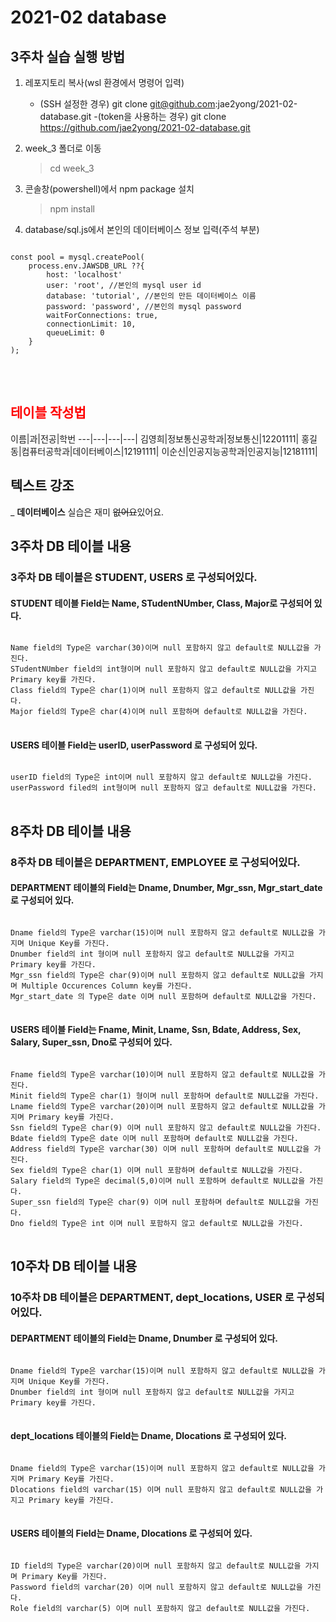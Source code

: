 # 2021-02 database

## 3주차 실습 실행 방법
1. 레포지토리 복사(wsl 환경에서 명령어 입력)
    - (SSH 설정한 경우) git clone git@github.com:jae2yong/2021-02-database.git
    -(token을 사용하는 경우) git clone https://github.com/jae2yong/2021-02-database.git
2. week_3 폴더로 이동
    >cd week_3

3. 콘솔창(powershell)에서 npm package 설치
    >npm install

4. database/sql.js에서 본인의 데이터베이스 정보 입력(주석 부분)

<pre>
<code>
const pool = mysql.createPool(
    process.env.JAWSDB_URL ??{
        host: 'localhost'
        user: 'root', //본인의 mysql user id
        database: 'tutorial', //본인의 만든 데이터베이스 이름
        password: 'password', //본인의 mysql password
        waitForConnections: true,
        connectionLimit: 10,
        queueLimit: 0
    }
);
</code>
</pre>
<br>

## <span style="color:red"> 테이블 작성법</span>

 이름|과|전공|학번 ---|---|---|---|
 김영희|정보통신공학과|정보통신|12201111|
 홍길동|컴퓨터공학과|데이터베이스|12191111|
 이순신|인공지능공학과|인공지능|12181111|
 
## 텍스트 강조
_ **데이터베이스** 실습은 재미 ~~없어요~~있어요.

## 3주차 DB 테이블 내용
### 3주차 DB 테이블은 STUDENT, USERS 로 구성되어있다.
#### STUDENT 테이블 Field는 Name, STudentNUmber, Class, Major로 구성되어 있다.

<pre>
<code>
Name field의 Type은 varchar(30)이며 null 포함하지 않고 default로 NULL값을 가진다.
STudentNUmber field의 int형이며 null 포함하지 않고 default로 NULL값을 가지고 Primary key를 가진다.
Class field의 Type은 char(1)이며 null 포함하지 않고 default로 NULL값을 가진다.
Major field의 Type은 char(4)이며 null 포함하며 default로 NULL값을 가진다.
</code>
</pre>
#### USERS 테이블 Field는 userID, userPassword 로 구성되어 있다.
<pre>
<code>
userID field의 Type은 int이며 null 포함하지 않고 default로 NULL값을 가진다.
userPassword filed의 int형이며 null 포함하지 않고 default로 NULL값을 가진다.
</code>
</pre>

## 8주차 DB 테이블 내용
### 8주차 DB 테이블은 DEPARTMENT, EMPLOYEE 로 구성되어있다.
#### DEPARTMENT 테이블의 Field는 Dname, Dnumber, Mgr_ssn, Mgr_start_date로 구성되어 있다.
<pre>
<code>
Dname field의 Type은 varchar(15)이며 null 포함하지 않고 default로 NULL값을 가지며 Unique Key를 가진다.
Dnumber field의 int 형이며 null 포함하지 않고 default로 NULL값을 가지고 Primary key를 가진다.
Mgr_ssn field의 Type은 char(9)이며 null 포함하지 않고 default로 NULL값을 가지며 Multiple Occurences Column key를 가진다.
Mgr_start_date 의 Type은 date 이며 null 포함하며 default로 NULL값을 가진다.
</code>
</pre>
#### USERS 테이블 Field는 Fname, Minit, Lname, Ssn, Bdate, Address, Sex, Salary, Super_ssn, Dno로 구성되어 있다.
<pre>
<code>
Fname field의 Type은 varchar(10)이며 null 포함하지 않고 default로 NULL값을 가진다.
Minit field의 Type은 char(1) 형이며 null 포함하며 default로 NULL값을 가진다.
Lname field의 Type은 varchar(20)이며 null 포함하지 않고 default로 NULL값을 가지며 Primary key를 가진다.
Ssn field의 Type은 char(9) 이며 null 포함하지 않고 default로 NULL값을 가진다.
Bdate field의 Type은 date 이며 null 포함하며 default로 NULL값을 가진다.
Address field의 Type은 varchar(30) 이며 null 포함하며 default로 NULL값을 가진다.
Sex field의 Type은 char(1) 이며 null 포함하며 default로 NULL값을 가진다.
Salary field의 Type은 decimal(5,0)이며 null 포함하며 default로 NULL값을 가진다.
Super_ssn field의 Type은 char(9) 이며 null 포함하며 default로 NULL값을 가진다.
Dno field의 Type은 int 이며 null 포함하지 않고 default로 NULL값을 가진다.
</code>
</pre>

## 10주차 DB 테이블 내용
### 10주차 DB 테이블은 DEPARTMENT, dept_locations, USER 로 구성되어있다.
#### DEPARTMENT 테이블의 Field는 Dname, Dnumber 로 구성되어 있다.
<pre>
<code>
Dname field의 Type은 varchar(15)이며 null 포함하지 않고 default로 NULL값을 가지며 Unique Key를 가진다.
Dnumber field의 int 형이며 null 포함하지 않고 default로 NULL값을 가지고 Primary key를 가진다.
</code>
</pre>
#### dept_locations 테이블의 Field는 Dname, Dlocations 로 구성되어 있다.
<pre>
<code>
Dname field의 Type은 varchar(15)이며 null 포함하지 않고 default로 NULL값을 가지며 Primary Key를 가진다.
Dlocations field의 varchar(15) 이며 null 포함하지 않고 default로 NULL값을 가지고 Primary key를 가진다.
</code>
</pre>
#### USERS 테이블의 Field는 Dname, Dlocations 로 구성되어 있다.
<pre>
<code>
ID field의 Type은 varchar(20)이며 null 포함하지 않고 default로 NULL값을 가지며 Primary Key를 가진다.
Password field의 varchar(20) 이며 null 포함하지 않고 default로 NULL값을 가진다.
Role field의 varchar(5) 이며 null 포함하지 않고 default로 NULL값을 가진다.
</code>
</pre>
